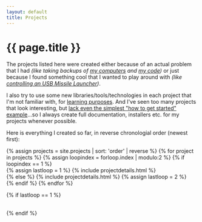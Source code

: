 ```yaml
---
layout: default 
title: Projects
---
```


<h1>{{ page.title }}</h1>

<div class="row spacer25"></div>

The projects listed here were created either because of an actual problem that I had *(like taking backups of [my computers](/roboshell-backup/) and [my code](/bitbucket-backup/))* or just because I found something cool that I wanted to play around with *(like [controlling an USB Missile Launcher](/missilesharp/))*.  

I also try to use some new libraries/tools/technologies in each project that I'm not familiar with, for [learning purposes](http://norvig.com/21-days.html). And I've seen too many projects that look interesting, but [lack even the simplest "how to get started" example](http://www.codinghorror.com/blog/2007/01/if-it-isnt-documented-it-doesnt-exist.html)...so I always create full documentation, installers etc. for my projects whenever possible.

Here is everything I created so far, in reverse chronologial order (newest first):

<div class="row spacer25"></div>

<div class="container">
{% assign projects = site.projects | sort: 'order' | reverse %}
{% for project in projects %}
{% assign loopindex = forloop.index | modulo:2 %}
{% if loopindex == 1 %}
    <div class="row">
    {% assign lastloop = 1 %}
{% include projectdetails.html %}
        <div class="row visible-phone spacer25"></div>
{% else %}
{% include projectdetails.html %}
    {% assign lastloop = 2 %}
    </div><!--/row-->
    <div class="row spacer25"></div>
{% endif %}
{% endfor %}

{% if lastloop == 1 %}
    </div><!--/row-->
    <div class="row spacer25"></div>  
{% endif %}

</div><!--/container-->

<div class="row visible-phone spacer25"></div>